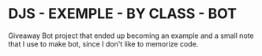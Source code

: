 # DJS - EXEMPLE - BY CLASS - BOT

Giveaway Bot project that ended up becoming an example and a small note that I use to make bot, since I don't like to memorize code.

